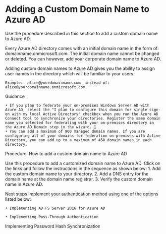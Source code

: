 # Adding a Custom Domain Name to Azure AD

Use the procedure described in this section to add a custom domain name to Azure AD.

Every Azure AD directory comes with an initial domain name in the form of: domainname.onmicrosoft.com. The initial domain name cannot be changed or deleted. You can however, add your corporate domain name to Azure AD. 

Adding custom domain names to Azure AD gives you the ability to assign user names in the directory which will be familiar to your users.

	Example:  alice@yourdomainname.com  instead of:  alice@yourdomainname.onmicrosoft.com. 



Guidance

	• If you plan to federate your on-premises Windows Server AD with Azure AD, select the "I plan to configure this domain for single sign-on with my local Active Directory" checkbox when you run the Azure AD Connect tool to synchronize your directories. Register the same domain name you selected for federating with your on-premises directory in the Azure AD Domain step in the wizard. 
	• You can add a maximum of 900 managed domain names. If you are configuring all of your domains for federation on-premises with Active Directory, you can add up to a maximum of 450 domain names in each directory.  



Procedure:  How to add a custom domain name to Azure AD

Use this procedure to add a customized domain name to Azure AD. Click on the links and follow the instructions in the sequence as shown below:
	1. Add the custom domain name to your directory.
	2. Add a DNS entry for the domain name at the domain name registrar.
	3. Verify the custom domain name in Azure AD.
	


Next steps 
Implement your authentication method using one of the options listed below:

	• Implementing AD FS Server 2016 for Azure AD

	• Implementing Pass-Through Authentication

Implementing Password Hash Synchronization 
